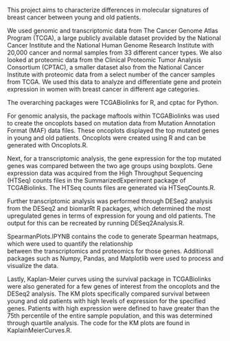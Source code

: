 This project aims to characterize differences in molecular 
signatures of breast cancer between young and old patients.

We used genomic and transcriptomic data from The Cancer Genome Atlas Program (TCGA), 
a large publicly available dataset provided by the National Cancer Institute and the 
National Human Genome Research Institute with 20,000 cancer and normal samples from 
33 different cancer types. We also looked at proteomic data from the Clinical 
Proteomic Tumor Analysis Consortium (CPTAC), a smaller dataset also from the 
National Cancer Institute with proteomic data from a select number of the cancer 
samples from TCGA. We used this data to analyze and differentiate gene and protein 
expression in women with breast cancer in different age categories.


The overarching packages were TCGABiolinks for R, and cptac for Python. 

For genomic analysis, the package maftools within TCGABiolinks was used to create the oncoplots 
based on mutation data from Mutation Annotation Format (MAF) data files. 
These oncoplots displayed the top mutated genes in young and old patients. Oncoplots were 
created using R and can be generated with Oncoplots.R.

Next, for a transcriptomic analysis, the gene expression for the top mutated genes was 
compared between the two age groups using boxplots. Gene expression data was acquired 
from the High Throughput Sequencing (HTSeq) counts files in the SummarizedExperiment package of TCGABiolinks. 
The HTSeq counts files are generated via HTSeqCounts.R.

Further transcriptomic analysis was performed through DESeq2 analysis from the DESeq2 and biomarRt R packages, which 
determined the most upregulated genes in terms of expression for young and old patients. The output for this can
be recreated by running DESeq2Analysis.R.

SpearmanPlots.IPYNB contains the code to generate Spearman heatmaps, which were used to quantify the relationship  
between the transcriptomics and proteomics for those genes. Additionall packages such as Numpy, Pandas, and 
Matplotlib were used to process and visualize the data. 

Lastly, Kaplan-Meier curves using the survival package in TCGABiolinks were also generated for a 
few genes of interest from the oncoplots and the DESeq2 analysis. The KM plots specifically compared 
survival between young and old patients with high levels of expression for the specified genes. 
Patients with high expression were defined to have greater than the 75th percentile of the 
entire sample population, and this was determined through quartile analysis. The code for the 
KM plots are found in KaplainMeierCurves.R.

